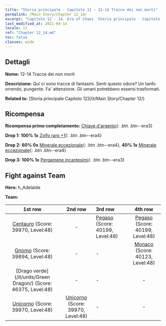 ```yaml
---
title: "Storia principale - Capitolo 12 - 12-14 Tracce dei non morti"
permalink: /Main Story/Chapter 12_14/
excerpt: "Capitolo 12 - 14. Era of Chaos  Storia principale - Capitolo 12_14. 12-14 Tracce dei non morti"
last_modified_at: 2021-04-14
locale: it
ref: "Chapter 12_14.md"
toc: false
classes: wide
---
```


## Dettagli

 **Nome:** 12-14 Tracce dei non morti

 **Descrizione:** Qui ci sono tracce di fantasmi. Senti questo odore? Un tanfo orrendo, pungente. Fa' attenzione. Gli umani potrebbero essersi trasformati.

 **Related to:** [Storia principale Capitolo 12](/it/Main Story/Chapter 12/)

## Ricompensa

 **Ricompensa primo completamento:** [Chiave d'argento](/it/Items/con_693/){: .btn .btn--era3}

 **Drop 1:** **100% 1x** [Zolfo raro +1](/it/Items/mat_43/){: .btn .btn--era4}

 **Drop 2:** **60% 0x** [Minerale eccezionale](/it/Items/mat_33/){: .btn .btn--era4}, **40% 1x** [Minerale eccezionale](/it/Items/mat_33/){: .btn .btn--era4}

 **Drop 3:** **100% 1x** [Pergamene incantesimi](/it/Items/con_694/){: .btn .btn--era3}


## Fight against Team
 **Hero:** h_Adelaide

 **Team:**


  | 1st row | 2nd row | 3rd row | 4th row |
  |:----:|:----:|:----|:----:|
  | [Centauro](/it/units/Centaur/) (Score: 39970, Level:48)  | - | [Pegaso](/it/units/Pegasus/) (Score: 40199, Level:48)  | [Pegaso](/it/units/Pegasus/) (Score: 40199, Level:48)  |
  | [Gnomo](/it/units/Dwarf/) (Score: 39894, Level:48)  | - | - | [Monaco](/it/units/Monk/) (Score: 40123, Level:48)  |
  | [Drago verde](/it/units/Green Dragon/) (Score: 46375, Level:48)  | - | - | - |
  | [Unicorno](/it/units/Unicorn/) (Score: 39970, Level:48)  | [Unicorno](/it/units/Unicorn/) (Score: 39970, Level:48)  | - | - |


